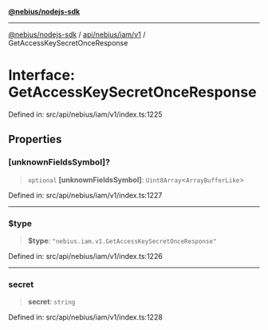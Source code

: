 [**@nebius/nodejs-sdk**](../../../../../README.md)

***

[@nebius/nodejs-sdk](../../../../../README.md) / [api/nebius/iam/v1](../README.md) / GetAccessKeySecretOnceResponse

# Interface: GetAccessKeySecretOnceResponse

Defined in: src/api/nebius/iam/v1/index.ts:1225

## Properties

### \[unknownFieldsSymbol\]?

> `optional` **\[unknownFieldsSymbol\]**: `Uint8Array`\<`ArrayBufferLike`\>

Defined in: src/api/nebius/iam/v1/index.ts:1227

***

### $type

> **$type**: `"nebius.iam.v1.GetAccessKeySecretOnceResponse"`

Defined in: src/api/nebius/iam/v1/index.ts:1226

***

### secret

> **secret**: `string`

Defined in: src/api/nebius/iam/v1/index.ts:1228

